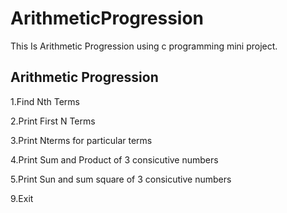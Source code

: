 # ArithmeticProgression
This Is Arithmetic Progression using c programming mini project.




Arithmetic Progression
----------------------


1.Find Nth Terms

2.Print First N Terms

3.Print Nterms for particular terms

4.Print Sum and Product of 3 consicutive numbers

5.Print Sun and sum square of 3 consicutive numbers

9.Exit

